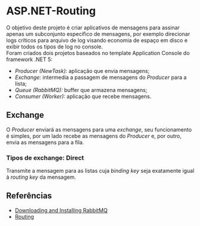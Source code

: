 # ASP.NET-Routing
O objetivo deste projeto é criar aplicativos de mensagens para assinar apenas um subconjunto específico de mensagens, por exemplo direcionar logs críticos para arquivo de log visando economia de espaço em disco e exibir todos os tipos de log no console.  
Foram criados dois projetos baseados no template Application Console do framework .NET 5:

- *Producer (NewTask):* aplicação que envia mensagens;
- *Exchange:* intermedia a passagem de mensagens do *Producer* para a lista;
- *Queue (RabbitMQ):* buffer que armazena mensagens;
- *Consumer (Worker):* aplicação que recebe mensagens.

## Exchange
O *Producer* enviará as mensagens para uma *exchange*, seu funcionamento é simples, por um lado recebe as mensagens do *Producer* e, por outro, envia as mensagens para a fila.

### Tipos de exchange: **Direct**
Transmite a mensagem para as listas cuja *binding key* seja exatamente igual à *routing key* da mensagem.

## Referências
- [Downloading and Installing RabbitMQ](https://www.rabbitmq.com/download.html)
- [Routing](https://www.rabbitmq.com/tutorials/tutorial-four-dotnet.html)